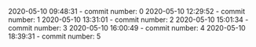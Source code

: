 2020-05-10 09:48:31 - commit number: 0
2020-05-10 12:29:52 - commit number: 1
2020-05-10 13:31:01 - commit number: 2
2020-05-10 15:01:34 - commit number: 3
2020-05-10 16:00:49 - commit number: 4
2020-05-10 18:39:31 - commit number: 5
